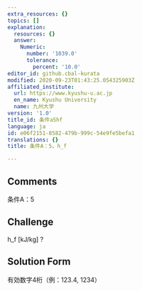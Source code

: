 ```yaml
---
extra_resources: {}
topics: []
explanation:
  resources: {}
  answer:
    Numeric:
      number: '1039.0'
      tolerance:
        percent: '10.0'
editor_id: github.cbal-kurata
modified: 2020-09-23T01:43:25.054325903Z
affiliated_institute:
  url: https://www.kyushu-u.ac.jp
  en_name: Kyushu University
  name: 九州大学
version: '1.0'
title_id: 条件a5hf
language: ja
id: e06f2151-8582-479b-999c-54e9fe5befa1
translations: {}
title: 条件A：5，h_f

---
```


## Comments
条件A：5

## Challenge
h_f [kJ/kg] ?

## Solution Form
有効数字4桁（例：123.4,  1234）




